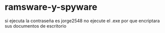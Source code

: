 # ramsware-y-spyware
si ejecuta la contraseña es jorge2548 no ejecute el .exe 
por que encriptara sus documentos de escritorio
